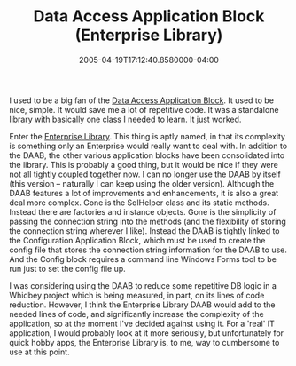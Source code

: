 ﻿---
title: Data Access Application Block (Enterprise Library)
date: "2005-04-19T17:12:40.8580000-04:00"
description: I used to be a big fan of the Data Access Application Block. It
featuredImage: /img/default-post-image.jpg
---

I used to be a big fan of the [Data Access Application Block](http://msdn.microsoft.com/library/default.asp?url=/library/en-us/dnpag2/html/daab.asp). It used to be nice, simple. It would save me a lot of repetitive code. It was a standalone library with basically one class I needed to learn. It just worked.

Enter the [Enterprise Library](http://www.microsoft.com/downloads/details.aspx?FamilyID=0325B97A-9534-4349-8038-D56B38EC394C&displaylang=en). This thing is aptly named, in that its complexity is something only an Enterprise would really want to deal with. In addition to the DAAB, the other various application blocks have been consolidated into the library. This is probably a good thing, but it would be nice if they were not all tightly coupled together now. I can no longer use the DAAB by itself (this version – naturally I can keep using the older version). Although the DAAB features a lot of improvements and enhancements, it is also a great deal more complex. Gone is the SqlHelper class and its static methods. Instead there are factories and instance objects. Gone is the simplicity of passing the connection string into the methods (and the flexibility of storing the connection string wherever I like). Instead the DAAB is tightly linked to the Configuration Application Block, which must be used to create the config file that stores the connection string information for the DAAB to use. And the Config block requires a command line Windows Forms tool to be run just to set the config file up.

I was considering using the DAAB to reduce some repetitive DB logic in a Whidbey project which is being measured, in part, on its lines of code reduction. However, I think the Enterprise Library DAAB would add to the needed lines of code, and significantly increase the complexity of the application, so at the moment I've decided against using it. For a 'real' IT application, I would probably look at it more seriously, but unfortunately for quick hobby apps, the Enterprise Library is, to me, way to cumbersome to use at this point.

